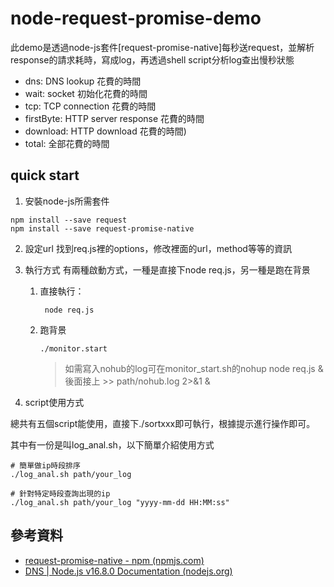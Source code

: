 # node-request-promise-demo

此demo是透過node-js套件[request-promise-native]每秒送request，並解析response的請求耗時，寫成log，再透過shell script分析log查出慢秒狀態

* dns: DNS lookup 花費的時間
* wait: socket 初始化花費的時間
* tcp: TCP connection 花費的時間
* firstByte: HTTP server response 花費的時間
* download: HTTP download 花費的時間)
* total: 全部花費的時間

## quick start
1. 安裝node-js所需套件
```shell
npm install --save request
npm install --save request-promise-native
```

2. 設定url
找到req.js裡的options，修改裡面的url，method等等的資訊

3. 執行方式
有兩種啟動方式，一種是直接下node req.js，另一種是跑在背景
    1. 直接執行：
       ```shell
        node req.js
       ``` 
    2. 跑背景
        ```shell
        ./monitor.start
        ```
        >如需寫入nohub的log可在monitor_start.sh的nohup node req.js & 後面接上 >> path/nohub.log 2>&1 &

4. script使用方式

總共有五個script能使用，直接下./sortxxx即可執行，根據提示進行操作即可。

其中有一份是叫log_anal.sh，以下簡單介紹使用方式
```shell
# 簡單做ip時段排序
./log_anal.sh path/your_log

# 針對特定時段查詢出現的ip
./log_anal.sh path/your_log "yyyy-mm-dd HH:MM:ss"
```
## 參考資料
* [ request-promise-native - npm (npmjs.com)](https://www.npmjs.com/package/request-promise-native)
* [DNS | Node.js v16.8.0 Documentation (nodejs.org)](https://nodejs.org/api/dns.html#dns_dns_lookup_hostname_options_callback)